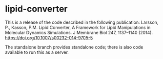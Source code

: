 # lipid-converter

This is a release of the code described in the following publication:
Larsson, P., Kasson, P.M. Lipid Converter, A Framework for Lipid Manipulations in Molecular Dynamics Simulations. J Membrane Biol 247, 1137–1140 (2014). https://doi.org/10.1007/s00232-014-9705-5

The standalone branch provides standalone code; there is also code available to run this as a server.
